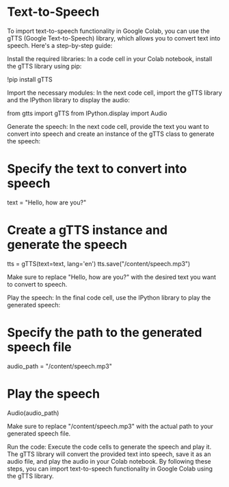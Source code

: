 # Text-to-Speech

To import text-to-speech functionality in Google Colab, you can use the gTTS (Google Text-to-Speech) library, which allows you to convert text into speech. Here's a step-by-step guide:

Install the required libraries: In a code cell in your Colab notebook, install the gTTS library using pip:



!pip install gTTS



Import the necessary modules: In the next code cell, import the gTTS library and the IPython library to display the audio:


from gtts import gTTS
from IPython.display import Audio


Generate the speech: In the next code cell, provide the text you want to convert into speech and create an instance of the gTTS class to generate the speech:



# Specify the text to convert into speech
text = "Hello, how are you?"

# Create a gTTS instance and generate the speech
tts = gTTS(text=text, lang='en')
tts.save("/content/speech.mp3")


Make sure to replace "Hello, how are you?" with the desired text you want to convert to speech.

Play the speech: In the final code cell, use the IPython library to play the generated speech:


# Specify the path to the generated speech file
audio_path = "/content/speech.mp3"

# Play the speech
Audio(audio_path)



Make sure to replace "/content/speech.mp3" with the actual path to your generated speech file.

Run the code: Execute the code cells to generate the speech and play it. The gTTS library will convert the provided text into speech, save it as an audio file, and play the audio in your Colab notebook.
By following these steps, you can import text-to-speech functionality in Google Colab using the gTTS library.


